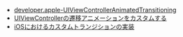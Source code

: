 - [developer.apple-UIViewControllerAnimatedTransitioning](https://developer.apple.com/documentation/uikit/uiviewcontrolleranimatedtransitioning)
- [UIViewControllerの遷移アニメーションをカスタムする](https://tokizuoh.dev/posts/digy29zn9a2xadr4/)
- [iOSにおけるカスタムトランジションの実装](https://shiba1014.medium.com/ios%E3%81%AB%E3%81%8A%E3%81%91%E3%82%8B%E3%82%AB%E3%82%B9%E3%82%BF%E3%83%A0%E3%83%88%E3%83%A9%E3%83%B3%E3%82%B8%E3%82%B7%E3%83%A7%E3%83%B3%E3%81%AE%E5%AE%9F%E8%A3%85-1b7db475e1a6)